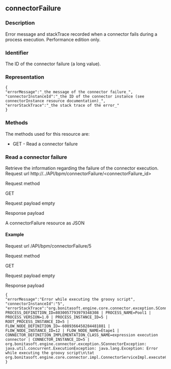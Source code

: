 ## connectorFailure

### Description

Error message and stackTrace recorded when a connector fails during a process execution. Performance edition only.

### Identifier

The ID of the connector failure (a long value).

### Representation

    {
    "errorMessage":"_the message of the connector failure_",
    "connectorInstanceId":"_the ID of the connector instance (see connectorInstance resource documentation)_",
    "errorStackTrace":"_the stack trace of the error_"
    }
    

### Methods

The methods used for this resource are:

* GET - Read a connector failure

### Read a connector failure

Retrieve the information regarding the failure of the connector execution.
Request url
http://../API/bpm/connectorFailure/<connectorFailure\_id\>

Request method

GET

Request payload
empty

Response payload

A connectorFailure resource as JSON

#### Example
Request url
/API/bpm/connectorFailure/5

Request method

GET

Request payload
empty

Response payload

    
    {
    "errorMessage":"Error while executing the groovy script",
    "connectorInstanceId":"5",
    "errorStackTrace":"org.bonitasoft.engine.core.connector.exception.SConnectorException: PROCESS_DEFINITION_ID=8030057793979348308 | PROCESS_NAME=Pool1 | PROCESS_VERSION=1.0 | PROCESS_INSTANCE_ID=5 | ROOT_PROCESS_INSTANCE_ID=5 | FLOW_NODE_DEFINITION_ID=-6089366458284481881 | FLOW_NODE_INSTANCE_ID=12 | FLOW_NODE_NAME=Étape1 | CONNECTOR_DEFINITION_IMPLEMENTATION_CLASS_NAME=expression execution connector | CONNECTOR_INSTANCE_ID=5 | org.bonitasoft.engine.connector.exception.SConnectorException: java.util.concurrent.ExecutionException: java.lang.Exception: Error while executing the groovy script\n\tat org.bonitasoft.engine.core.connector.impl.ConnectorServiceImpl.executeConnectorInClassloader(ConnectorServiceImpl.java:332)"
    }